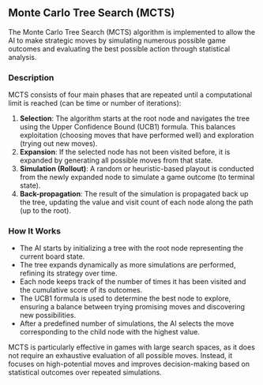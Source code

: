 ## Monte Carlo Tree Search (MCTS)

The Monte Carlo Tree Search (MCTS) algorithm is implemented to allow the AI to make strategic moves by simulating numerous possible game outcomes and evaluating the best possible action through statistical analysis.

### Description
MCTS consists of four main phases that are repeated until a computational limit is reached (can be time or number of iterations):

1. **Selection**: The algorithm starts at the root node and navigates the tree using the Upper Confidence Bound (UCB1) formula. This balances exploitation (choosing moves that have performed well) and exploration (trying out new moves).
2. **Expansion**: If the selected node has not been visited before, it is expanded by generating all possible moves from that state.
3. **Simulation (Rollout)**: A random or heuristic-based playout is conducted from the newly expanded node to simulate a game outcome (to terminal state).
4. **Back-propagation**: The result of the simulation is propagated back up the tree, updating the value and visit count of each node along the path (up to the root).

### How It Works
- The AI starts by initializing a tree with the root node representing the current board state.
- The tree expands dynamically as more simulations are performed, refining its strategy over time.
- Each node keeps track of the number of times it has been visited and the cumulative score of its outcomes.
- The UCB1 formula is used to determine the best node to explore, ensuring a balance between trying promising moves and discovering new possibilities.
- After a predefined number of simulations, the AI selects the move corresponding to the child node with the highest value.

MCTS is particularly effective in games with large search spaces, as it does not require an exhaustive evaluation of all possible moves. Instead, it focuses on high-potential moves and improves decision-making based on statistical outcomes over repeated simulations.